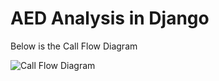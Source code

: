 # AED Analysis in Django

Below is the Call Flow Diagram

![Call Flow Diagram](./out/CallFlowDiagram/CallFlowDiagram.png)
